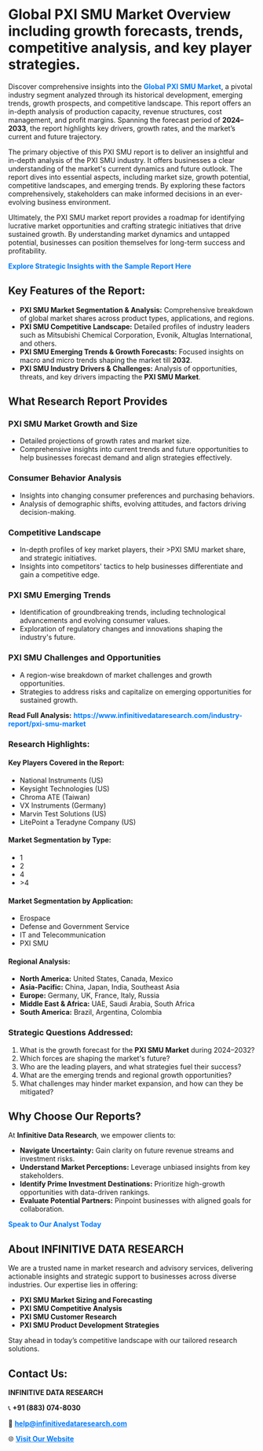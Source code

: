 <h1>Global PXI SMU Market Overview including growth forecasts, trends, competitive analysis, and key player strategies.</h1>
<p>
Discover comprehensive insights into the 
<a href="https://www.infinitivedataresearch.com/industry-report/pxi-smu-market" rel="dofollow" style="color: #007BFF; text-decoration: none;"><strong>Global PXI SMU Market</strong></a>, a pivotal industry segment analyzed through its historical development, emerging trends, growth prospects, and competitive landscape. This report offers an in-depth analysis of production capacity, revenue structures, cost management, and profit margins. Spanning the forecast period of <strong>2024–2033</strong>, the report highlights key drivers, growth rates, and the market’s current and future trajectory.
</p>
<p>
The primary objective of this PXI SMU report is to deliver an insightful and in-depth analysis of the PXI SMU industry. It offers businesses a clear understanding of the market's current dynamics and future outlook. The report dives into essential aspects, including market size, growth potential, competitive landscapes, and emerging trends. By exploring these factors comprehensively, stakeholders can make informed decisions in an ever-evolving business environment.
</p>
<p>
Ultimately, the PXI SMU market report provides a roadmap for identifying lucrative market opportunities and crafting strategic initiatives that drive sustained growth. By understanding market dynamics and untapped potential, businesses can position themselves for long-term success and profitability.
</p>
<p>
<a href="https://www.infinitivedataresearch.com/request-sample/reportId=102755" style="color: #007BFF; text-decoration: none;"><strong>Explore Strategic Insights with the Sample Report Here</strong></a>
</p>

<h2>Key Features of the Report:</h2>
<ul>
<li><strong>PXI SMU Market Segmentation & Analysis:</strong> Comprehensive breakdown of global market shares across product types, applications, and regions.</li>
<li><strong>PXI SMU Competitive Landscape:</strong> Detailed profiles of industry leaders such as Mitsubishi Chemical Corporation, Evonik, Altuglas International, and others.</li>
<li><strong>PXI SMU Emerging Trends & Growth Forecasts:</strong> Focused insights on macro and micro trends shaping the market till <strong>2032</strong>.</li>
<li><strong>PXI SMU Industry Drivers & Challenges:</strong> Analysis of opportunities, threats, and key drivers impacting the <strong>PXI SMU Market</strong>.</li>
</ul>

<h2>What Research Report Provides</h2>
<h3>PXI SMU Market Growth and Size</h3>
<ul>
<li>Detailed projections of growth rates and market size.</li>
<li>Comprehensive insights into current trends and future opportunities to help businesses forecast demand and align strategies effectively.</li>
</ul>

<h3>Consumer Behavior Analysis</h3>
<ul>
<li>Insights into changing consumer preferences and purchasing behaviors.</li>
<li>Analysis of demographic shifts, evolving attitudes, and factors driving decision-making.</li>
</ul>

<h3>Competitive Landscape</h3>
<ul>
<li>In-depth profiles of key market players, their >PXI SMU market share, and strategic initiatives.</li>
<li>Insights into competitors' tactics to help businesses differentiate and gain a competitive edge.</li>
</ul>

<h3>PXI SMU Emerging Trends</h3>
<ul>
<li>Identification of groundbreaking trends, including technological advancements and evolving consumer values.</li>
<li>Exploration of regulatory changes and innovations shaping the industry's future.</li>
</ul>

<h3>PXI SMU Challenges and Opportunities</h3>
<ul>
<li>A region-wise breakdown of market challenges and growth opportunities.</li>
<li>Strategies to address risks and capitalize on emerging opportunities for sustained growth.</li>
</ul>
<p><strong>Read Full Analysis:</strong> <a href="https://www.infinitivedataresearch.com/industry-report/pxi-smu-market" rel="dofollow" style="color: #007BFF; text-decoration: none;"><strong>https://www.infinitivedataresearch.com/industry-report/pxi-smu-market</strong></a></p>
<h3>Research Highlights:</h3>
<h4>Key Players Covered in the Report:</h4>
<ul><li>National Instruments (US)</li><li>Keysight Technologies (US)</li><li>Chroma ATE (Taiwan)</li><li>VX Instruments (Germany)</li><li>Marvin Test Solutions (US)</li><li>LitePoint a Teradyne Company (US)</li></ul>
<h4>Market Segmentation by Type:</h4>
<ul><li>1</li><li>2</li><li>4</li><li>&gt;4</li></ul>
<h4>Market Segmentation by Application:</h4>
<ul><li>Erospace</li><li>Defense and Government Service</li><li>IT and Telecommunication</li><li>PXI SMU</li></ul>

<h4>Regional Analysis:</h4>
<ul>
<li><strong>North America:</strong> United States, Canada, Mexico</li>
<li><strong>Asia-Pacific:</strong> China, Japan, India, Southeast Asia</li>
<li><strong>Europe:</strong> Germany, UK, France, Italy, Russia</li>
<li><strong>Middle East & Africa:</strong> UAE, Saudi Arabia, South Africa</li>
<li><strong>South America:</strong> Brazil, Argentina, Colombia</li>
</ul>

<h3>Strategic Questions Addressed:</h3>
<ol>
<li>What is the growth forecast for the <strong>PXI SMU Market</strong> during 2024–2032?</li>
<li>Which forces are shaping the market's future?</li>
<li>Who are the leading players, and what strategies fuel their success?</li>
<li>What are the emerging trends and regional growth opportunities?</li>
<li>What challenges may hinder market expansion, and how can they be mitigated?</li>
</ol>

<h2>Why Choose Our Reports?</h2>
<p>At <strong>Infinitive Data Research</strong>, we empower clients to:</p>
<ul>
<li><strong>Navigate Uncertainty:</strong> Gain clarity on future revenue streams and investment risks.</li>
<li><strong>Understand Market Perceptions:</strong> Leverage unbiased insights from key stakeholders.</li>
<li><strong>Identify Prime Investment Destinations:</strong> Prioritize high-growth opportunities with data-driven rankings.</li>
<li><strong>Evaluate Potential Partners:</strong> Pinpoint businesses with aligned goals for collaboration.</li>
</ul>
<p><a href="https://www.infinitivedataresearch.com/industry-report/pxi-smu-market" rel="dofollow" style="color: #007BFF; text-decoration: none;"><strong>Speak to Our Analyst Today</strong></a></p>

<h2>About INFINITIVE DATA RESEARCH</h2>
<p>We are a trusted name in market research and advisory services, delivering actionable insights and strategic support to businesses across diverse industries. Our expertise lies in offering:</p>
<ul>
<li><strong>PXI SMU Market Sizing and Forecasting</strong></li>
<li><strong>PXI SMU Competitive Analysis</strong></li>
<li><strong>PXI SMU Customer Research</strong></li>
<li><strong>PXI SMU Product Development Strategies</strong></li>
</ul>
<p>Stay ahead in today’s competitive landscape with our tailored research solutions.</p>

<h2>Contact Us:</h2>
<p><strong>INFINITIVE DATA RESEARCH</strong></p>
<p>📞 <strong>+91 (883) 074-8030</strong></p>
<p>📧 <strong><a href="mailto:help@infinitivedataresearch.com" style="color: #007BFF;">help@infinitivedataresearch.com</a></strong></p>
<p>🌐 <strong><a href="https://www.infinitivedataresearch.com" rel="dofollow" style="color: #007BFF;">Visit Our Website</a></strong></p>